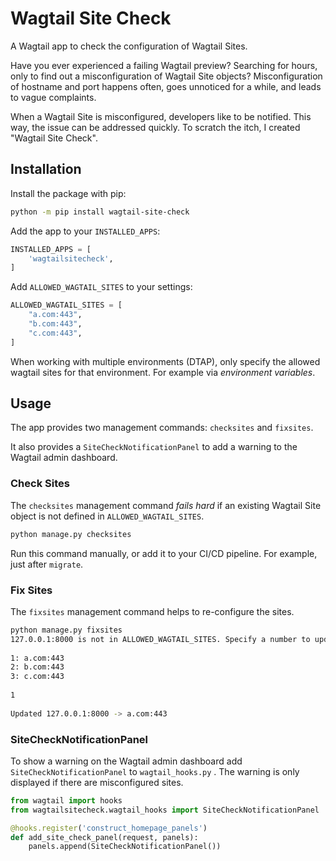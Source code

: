 # Wagtail Site Check

A Wagtail app to check the configuration of Wagtail Sites.

Have you ever experienced a failing Wagtail preview? Searching for hours, only to find out a misconfiguration of Wagtail Site objects? 
Misconfiguration of hostname and port happens often, goes unnoticed for a while, and leads to vague complaints.

When a Wagtail Site is misconfigured, developers like to be notified. This way, the issue can be addressed quickly. To scratch the itch, I created "Wagtail Site Check".

## Installation

Install the package with pip:

```bash
python -m pip install wagtail-site-check
```

Add the app to your `INSTALLED_APPS`:

```python
INSTALLED_APPS = [
    'wagtailsitecheck',
]
```

Add `ALLOWED_WAGTAIL_SITES` to your settings:

```python
ALLOWED_WAGTAIL_SITES = [  
    "a.com:443",
    "b.com:443",
    "c.com:443",
]
```

When working with multiple environments (DTAP), only specify the allowed wagtail sites for that environment. For example via *environment variables*. 

## Usage

The app provides two management commands: `checksites` and `fixsites`.

It also provides a `SiteCheckNotificationPanel` to add a warning to the Wagtail admin dashboard.

### Check Sites

The `checksites` management command *fails hard* if an existing Wagtail Site object is not defined in `ALLOWED_WAGTAIL_SITES`.

``` bash
python manage.py checksites
```

Run this command manually, or add it to your CI/CD pipeline. For example, just after `migrate`.

### Fix Sites

The `fixsites` management command helps to re-configure the sites.

``` bash
python manage.py fixsites
127.0.0.1:8000 is not in ALLOWED_WAGTAIL_SITES. Specify a number to update the site.
  
1: a.com:443
2: b.com:443
3: c.com:443
  
1
  
Updated 127.0.0.1:8000 -> a.com:443
```

### SiteCheckNotificationPanel

To show a warning on the Wagtail admin dashboard add `SiteCheckNotificationPanel` to `wagtail_hooks.py` . The warning is only displayed if there are misconfigured sites.

```python
from wagtail import hooks
from wagtailsitecheck.wagtail_hooks import SiteCheckNotificationPanel

@hooks.register('construct_homepage_panels')
def add_site_check_panel(request, panels):
    panels.append(SiteCheckNotificationPanel())
```
